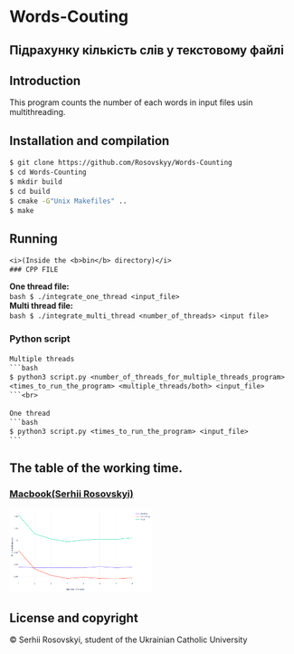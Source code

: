 # Words-Couting

## Підрахунку кількість слів у текстовому файлі

## Introduction
This program counts the number of each words in input files usin multithreading.

## Installation and compilation
  ```bash
  $ git clone https://github.com/Rosovskyy/Words-Counting
  $ cd Words-Counting
  $ mkdir build
  $ cd build
  $ cmake -G"Unix Makefiles" ..
  $ make
  ```

## Running
    <i>(Inside the <b>bin</b> directory)</i>
    ### CPP FILE
  <b>One thread file:</b><br>
    ```bash
    $ ./integrate_one_thread <input_file>
    ```<br>
  <b>Multi thread file:</b><br>
    ```bash
    $ ./integrate_multi_thread <number_of_threads> <input file>
    ```<br>
  ### Python script
    Multiple threads
    ```bash
    $ python3 script.py <number_of_threads_for_multiple_threads_program> <times_to_run_the_program> <multiple_threads/both> <input_file>
    ```<br>
    
    One thread
    ```bash
    $ python3 script.py <times_to_run_the_program> <input_file>
    ```
    
## The table of the working time.
### <a href="https://docs.google.com/spreadsheets/d/1Lz7ZOkt46eSk6qM3eEByrSSz2cZqpVWvGWbCdWl-CMg/edit#gid=0">Macbook(Serhii Rosovskyi)</a>
<img src="graphs/Macbook.png" width="50%">
    


## License and copyright
© Serhii Rosovskyi, student of the Ukrainian Catholic University
